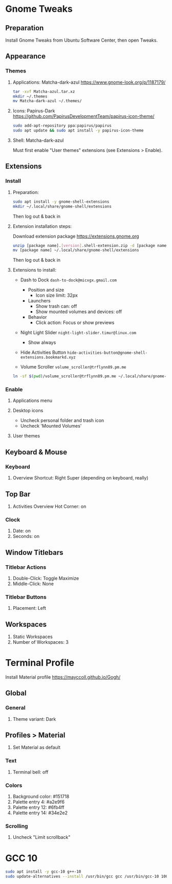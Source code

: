 # Gnome Tweaks

## Preparation

Install Gnome Tweaks from Ubuntu Software Center, then open Tweaks.

## Appearance

### Themes

1. Applications: Matcha-dark-azul <https://www.gnome-look.org/p/1187179/>

    ```bash
    tar -xvf Matcha-azul.tar.xz
    mkdir ~/.themes
    mv Matcha-dark-azul ~/.themes/
    ```

2. Icons: Papirus-Dark <https://github.com/PapirusDevelopmentTeam/papirus-icon-theme/>

    ```bash
    sudo add-apt-repository ppa:papirus/papirus
    sudo apt update && sudo apt install -y papirus-icon-theme
    ```

3. Shell: Matcha-dark-azul

    Must first enable "User themes" extensions (see Extensions > Enable).

## Extensions

### Install

1. Preparation:

    ```bash
    sudo apt install -y gnome-shell-extensions
    mkdir ~/.local/share/gnome-shell/extensions
    ```

    Then log out & back in

2. Extension installation steps:

    Download extension package <https://extensions.gnome.org>

    ```bash
    unzip [package name].[version].shell-extension.zip -d [package name]
    mv [package name] ~/.local/share/gnome-shell/extensions
    ```

    Then log out & back in

3. Extensions to install:

    * Dash to Dock `dash-to-dock@micxgx.gmail.com`
        * Position and size
            * Icon size limit: 32px
        * Launchers
            * Show trash can: off
            * Show mounted volumes and devices: off
        * Behavior
            * Click action: Focus or show previews

    * Night Light Slider `night-light-slider.timur@linux.com`
        * Show always

    * Hide Activities Button `hide-activities-button@gnome-shell-extensions.bookmarkd.xyz`

    * Volume Scroller `volume_scroller@trflynn89.pm.me`

    ```bash
    ln -sf $(pwd)/volume_scroller@trflynn89.pm.me ~/.local/share/gnome-shell/extensions
    ```

### Enable

1. Applications menu

2. Desktop icons
    * Uncheck personal folder and trash icon
    * Uncheck 'Mounted Volumes'

3. User themes

## Keyboard & Mouse

### Keyboard

1. Overview Shortcut: Right Super (depending on keyboard, really)

## Top Bar

1. Activities Overview Hot Corner: on

### Clock

1. Date: on
1. Seconds: on

## Window Titlebars

### Titlebar Actions

1. Double-Click: Toggle Maximize
2. Middle-Click: None

### Titlebar Buttons

1. Placement: Left

## Workspaces

1. Static Workspaces
2. Number of Workspaces: 3

# Terminal Profile

Install Material profile <https://mayccoll.github.io/Gogh/>

## Global

### General

1. Theme variant: Dark

## Profiles > Material

1. Set Material as default

### Text

1. Terminal bell: off

### Colors

1. Background color: #151718
2. Palette entry 4: #a2e9f6
3. Palette entry 12: #6fb4ff
4. Palette entry 14: #34e2e2

### Scrolling

1. Uncheck "Limit scrollback"


# GCC 10

```bash
sudo apt install -y gcc-10 g++-10
sudo update-alternatives --install /usr/bin/gcc gcc /usr/bin/gcc-10 1000 --slave /usr/bin/g++ g++ /usr/bin/g++-10 --slave /usr/bin/gcov gcov /usr/bin/gcov-10
```
